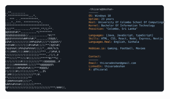 <a href="https://github.com/thizara-deshan">
  <picture>
    <source media="(prefers-color-scheme: dark)" srcset="https://raw.githubusercontent.com/thizara-deshan/thizara-deshan/main/my_profile.svg">
    <img alt="Thizara's GitHub Profile README" src="https://raw.githubusercontent.com/thizara-deshan/thizara-deshan/main/my_profile.svg">
  </picture>
</a>
